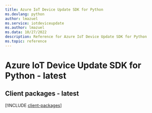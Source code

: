 ```yaml
---
title: Azure IoT Device Update SDK for Python
ms.devlang: python
author: lmazuel
ms.service: iotdeviceupdate
ms.author: lmazuel
ms.data: 10/27/2022
description: Reference for Azure IoT Device Update SDK for Python
ms.topic: reference
---
```

# Azure IoT Device Update SDK for Python - latest

## Client packages - latest
[!INCLUDE [client-packages](iot-device-update-client-index.md)]